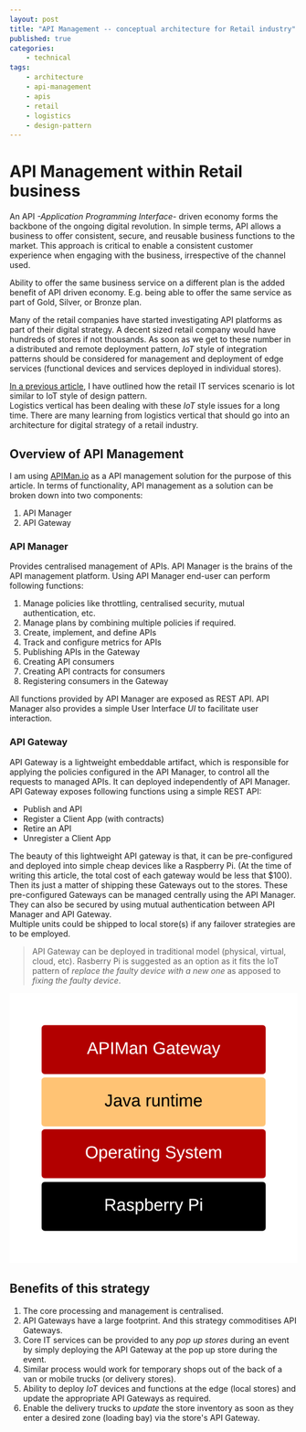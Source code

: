 ```yaml
---
layout: post
title: "API Management -- conceptual architecture for Retail industry"
published: true
categories:
    - technical
tags:
    - architecture
    - api-management
    - apis
    - retail
    - logistics
    - design-pattern
---
```

# API Management within Retail business
An API *-Application Programming Interface-* driven economy forms the backbone of the ongoing digital revolution.  In simple terms, API allows a business to offer consistent, secure, and reusable business functions to the market.  This approach is critical to enable a consistent customer experience when engaging with the business, irrespective of the channel used.

Ability to offer the same business service on a different plan is the added benefit of API driven economy.  E.g. being able to offer the same service as part of Gold, Silver, or Bronze plan.

Many of the retail companies have started investigating API platforms as part of their digital strategy.  A decent sized retail company would have hundreds of stores if not thousands.  As soon as we get to these number in a distributed and remote deployment pattern, _IoT_ style of integration patterns should be considered for management and deployment of edge services (functional devices and services deployed in individual stores).

[In a previous article](./similarities-between-retail-and-logistics), I have outlined how the retail IT services scenario is lot similar to IoT style of design pattern.   
Logistics vertical has been dealing with these _IoT_ style issues for a long time. There are many learning from logistics vertical that should go into an  architecture for digital strategy of a retail industry.

## Overview of API Management
I am using [APIMan.io][d8964191] as a API management solution for the purpose of this article.  In terms of functionality, API management as a solution can be broken down into two components:
1. API Manager
2. API Gateway

### API Manager
Provides centralised management of APIs.  API Manager is the brains of the API management platform.  Using API Manager end-user can perform following functions:
1. Manage policies like throttling, centralised security, mutual authentication, etc.
2. Manage plans by combining multiple policies if required.
3. Create, implement, and define APIs
4. Track and configure metrics for APIs
5. Publishing APIs in the Gateway
6. Creating API consumers
7. Creating API contracts for consumers
8. Registering consumers in the Gateway

All functions provided by API Manager are exposed as REST API. API Manager also provides a simple User Interface _UI_ to facilitate user interaction.

### API Gateway
API Gateway is a lightweight embeddable artifact, which is responsible for applying the policies configured in the API Manager, to control all the requests to managed APIs.  It can deployed independently of API Manager. API Gateway exposes following functions using a simple REST API:
* Publish and API
* Register a Client App (with contracts)
* Retire an API
* Unregister a Client App

The beauty of this lightweight API gateway is that,  it can be pre-configured and deployed into simple cheap devices like a Raspberry Pi.  (At the time of writing this article, the total cost of each gateway would be less that $100).  Then its just a matter of shipping these Gateways out to the stores.  These pre-configured Gateways can be managed centrally using the API Manager.  They can also be secured by using mutual authentication between API Manager and API Gateway.  
Multiple units could be shipped to local store(s) if any failover strategies are to be employed.

> API Gateway can be deployed in traditional model (physical, virtual, cloud, etc). Rasberry Pi is suggested as an option as it fits the IoT pattern of *replace the faulty device with a new one* as apposed to *fixing the faulty device*.

![APIMan Gateway stack](../img/2016/02/retail-api-management-api-gateway-stack.png)

## Benefits of this strategy
1. The core processing and management is centralised.
2. API Gateways have a large footprint.  And this strategy commoditises API Gateways.
3. Core IT services can be provided to any *pop up stores* during an event by simply deploying the API Gateway at the pop up store during the event.
4. Similar process would work for temporary shops out of the back of a van or mobile trucks (or delivery stores).
5. Ability to deploy _IoT_ devices and functions at the edge (local stores) and update the appropriate API Gateways as required.
6. Enable the delivery trucks to *update* the store inventory as soon as they enter a desired zone (loading bay) via the store's API Gateway.

  [d8964191]: http://apiman.io "APIMan.io"
